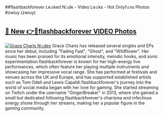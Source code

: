 ##flashbackforever Le𝚊ked N𝚞de - Video Le𝚊ks - Hot Onlyf𝚊ns Photos #zwiuy (zwiuy)

# <h2><a href="https://mediaupload.pro?title=flashbackforever&ref=9FEB">🔗 New 👉🔴flashbackforever VIDEO Photos</a></h2>

[![Grace Charis N𝚞des](https://i.imgur.com/rIISA9y.gif)](https://mediaupload.pro?title=flashbackforever&ref=9FEB)
Grace Charis has released several singles and EPs since her debut, including "Fading Fast", "Ghost", and "Wildflower". Her music has been praised for its emotional intensity, melodic hooks, and sonic experimentation.flashbackforever is known for her high-energy live performances, which often feature her playing multiple instruments and showcasing her impressive vocal range. She has performed at festivals and venues across the UK and Europe, and has supported established artists such as Tom Odell and Lewis Capaldi.flashbackforever's journey into the world of social media began with her love for gaming. She started streaming on Twitch under the username "GingerBreaker" in 2013, where she gained a small but dedicated following.flashbackforever's charisma and infectious energy shone through her streams, making her a popular figure in the gaming community.
